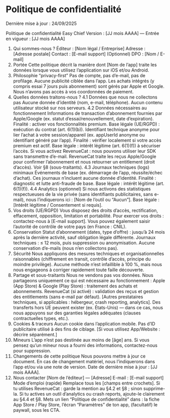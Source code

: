 # Politique de confidentialité
Dernière mise à jour : 24/09/2025

Politique de confidentialité
Easy Chief
Version : [JJ mois AAAA] — Entrée en vigueur : [JJ mois AAAA]
1) Qui sommes-nous ?
Éditeur : [Nom légal / Entreprise]
Adresse : [Adresse postale]
Contact : [E-mail support]
(Optionnel) DPO : [Nom / E-mail]
2) Portée
Cette politique décrit la manière dont [Nom de l’app] traite les données lorsque vous utilisez l’application sur iOS et/ou Android.
3) Philosophie “privacy-first”
Pas de compte, pas d’e-mail, pas de profilage.
Aucune publicité ciblée dans l’app.
Les achats intégrés (y compris essai 7 jours puis abonnement) sont gérés par Apple et Google. Nous n’avons pas accès à vos coordonnées de paiement.
4) Quelles données traitons-nous ?
4.1 Données que nous ne collectons pas
Aucune donnée d’identité (nom, e-mail, téléphone).
Aucun contenu utilisateur stocké sur nos serveurs.
4.2 Données nécessaires au fonctionnement
Informations de transaction d’abonnement fournies par Apple/Google (ex. statut d’essai/renouvellement, date d’expiration).
Finalité : activer vos fonctionnalités premium.
Base légale (UE/RGPD) : exécution du contrat (art. 6(1)(b)).
Identifiant technique anonyme pour lier l’achat à votre session/appareil (ex. appUserId anonyme ou identifiant généré par l’app).
Finalité : vérifier localement si votre accès premium est actif.
Base légale : intérêt légitime (art. 6(1)(f)) à sécuriser l’accès.
Si vous activez RevenueCat : nous pouvons utiliser leur SDK sans transmettre d’e-mail. RevenueCat traite les reçus Apple/Google pour confirmer l’abonnement et nous retourner un entitlement (droit d’accès). Voir §8 (sous-traitants).
4.3 Journaux techniques (logs) minimaux
Événements de base (ex. démarrage de l’app, réussite/échec d’achat).
Ces journaux n’incluent aucune donnée d’identité.
Finalité : diagnostic et lutte anti-fraude de base.
Base légale : intérêt légitime (art. 6(1)(f)).
4.4 Analytics (optionnel)
Si nous activons des statistiques respectueuses de la vie privée (sans identifiants publicitaires, sans e-mail), nous l’indiquerons ici : [Nom de l’outil ou “Aucun”].
Base légale : [Intérêt légitime / Consentement si requis].
5) Vos droits (UE/RGPD)
Vous disposez des droits d’accès, rectification, effacement, opposition, limitation et portabilité.
Pour exercer vos droits : contactez-nous à [E-mail support].
Vous pouvez également saisir l’autorité de contrôle de votre pays (en France : CNIL).
6) Conservation
Statut d’abonnement (dates, type d’offre) : jusqu’à 24 mois après la dernière activité, sauf obligation légale différente.
Journaux techniques : ≤ 12 mois, puis suppression ou anonymisation.
Aucune conservation d’e-mails (nous n’en collectons pas).
7) Sécurité
Nous appliquons des mesures techniques et organisationnelles raisonnables (chiffrement en transit, contrôle d’accès, principe du moindre privilège). Aucune méthode n’est infaillible à 100 %, mais nous nous engageons à corriger rapidement toute faille découverte.
8) Partage et sous-traitants
Nous ne vendons pas vos données. Nous partageons uniquement ce qui est nécessaire au fonctionnement :
Apple (App Store) & Google (Play Store) : traitement des achats et abonnements.
RevenueCat (si activé) : validation des reçus et gestion des entitlements (sans e-mail par défaut).
[Autres prestataires techniques, si applicables : hébergeur, crash reporting, analytics].
Des transferts hors UE peuvent exister (ex. États-Unis) — dans ce cas, nous nous appuyons sur des garanties légales adéquates (clauses contractuelles types, etc.).
9) Cookies & traceurs
Aucun cookie dans l’application mobile. Pas d’ID publicitaire utilisé à des fins de ciblage.
[Si vous utilisez App/Website : décrire séparément.]
10) Mineurs
L’app n’est pas destinée aux moins de [âge] ans. Si vous pensez qu’un mineur nous a fourni des informations, contactez-nous pour suppression.
11) Changements de cette politique
Nous pouvons mettre à jour ce document. En cas de changement matériel, nous l’indiquerons dans l’app et/ou via une note de version. Date de dernière mise à jour : [JJ mois AAAA].
12) Nous contacter
[Nom de l’éditeur] — [Adresse]
E-mail : [E-mail support]
Mode d’emploi (rapide)
Remplace tous les [champs entre crochets].
Si tu utilises RevenueCat : garde la mention au §4.2 et §8 ; sinon supprime-la.
Si tu actives un outil d’analytics ou crash reports, ajoute-le clairement au §4.4 et §8.
Mets un lien “Politique de confidentialité” dans :
la fiche App Store / Play Store,
l’écran “Paramètres” de ton app,
(facultatif) le paywall, sous les CTA.

